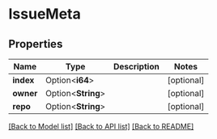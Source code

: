 # IssueMeta

## Properties

Name | Type | Description | Notes
------------ | ------------- | ------------- | -------------
**index** | Option<**i64**> |  | [optional]
**owner** | Option<**String**> |  | [optional]
**repo** | Option<**String**> |  | [optional]

[[Back to Model list]](../README.md#documentation-for-models) [[Back to API list]](../README.md#documentation-for-api-endpoints) [[Back to README]](../README.md)


